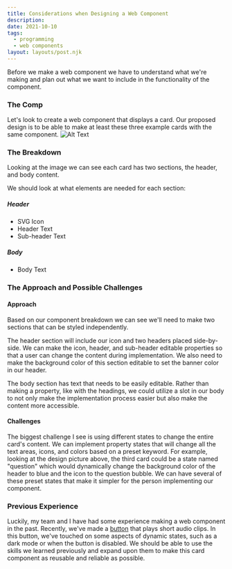 ```yaml
---
title: Considerations when Designing a Web Component
description: 
date: 2021-10-10
tags:
  - programming
  - web components
layout: layouts/post.njk
---
```

Before we make a web component we have to understand what we're making and plan out what we want to include in the functionality of the component.

### The Comp
Let's look to create a web component that displays a card. Our proposed design is to be able to make at least these three example cards with the same component.
![Alt Text](https://dev-to-uploads.s3.amazonaws.com/uploads/articles/iluq8f2zam9oz3pl2vg6.png)


### The Breakdown
Looking at the image we can see each card has two sections, the header, and body content.

We should look at what elements are needed for each section:
##### Header
- SVG Icon
- Header Text
- Sub-header Text

##### Body
- Body Text

### The Approach and Possible Challenges
#### Approach
Based on our component breakdown we can see we'll need to make two sections that can be styled independently.

The header section will include our icon and two headers placed side-by-side. We can make the icon, header, and sub-header editable properties so that a user can change the content during implementation. We also need to make the background color of this section editable to set the banner color in our header.

The body section has text that needs to be easily editable. Rather than making a property, like with the headings, we could utilize a slot in our body to not only make the implementation process easier but also make the content more accessible.

#### Challenges
The biggest challenge I see is using different states to change the entire card's content. We can implement property states that will change all the text areas, icons, and colors based on a preset keyword. For example, looking at the design picture above, the third card could be a state named "question" which would dynamically change the background color of the header to blue and the icon to the question bubble. We can have several of these preset states that make it simpler for the person implementing our component.

### Previous Experience
Luckily, my team and I have had some experience making a web component in the past. Recently, we've made a [button](https://github.com/IST-402-Group-1/KMBtn) that plays short audio clips. In this button, we've touched on some aspects of dynamic states, such as a dark mode or when the button is disabled. We should be able to use the skills we learned previously and expand upon them to make this card component as reusable and reliable as possible.